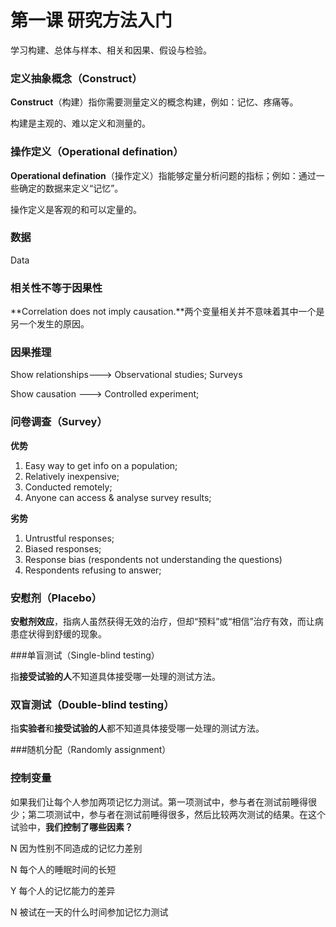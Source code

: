 # 第一课 研究方法入门

学习构建、总体与样本、相关和因果、假设与检验。



### 定义抽象概念（Construct）

**Construct**（构建）指你需要测量定义的概念构建，例如：记忆、疼痛等。

构建是主观的、难以定义和测量的。



### 操作定义（Operational defination）

**Operational defination**（操作定义）指能够定量分析问题的指标；例如：通过一些确定的数据来定义“记忆”。

操作定义是客观的和可以定量的。



### 数据

Data



### 相关性不等于因果性

**Correlation does not imply causation.**两个变量相关并不意味着其中一个是另一个发生的原因。



### 因果推理

Show relationships———> Observational studies; Surveys

Show causation ———> Controlled experiment;



### 问卷调查（Survey）

**优势**

1. Easy way to get info on a population;
2. Relatively inexpensive;
3. Conducted remotely;
4. Anyone can access & analyse survey results;



**劣势**

1. Untrustful responses;
2. Biased responses;
3. Response bias (respondents not understanding the questions)
4. Respondents refusing to answer;





### 安慰剂（Placebo）

**安慰剂效应**，指病人虽然获得无效的治疗，但却“预料”或“相信”治疗有效，而让病患症状得到舒缓的现象。



###单盲测试（Single-blind testing）

指**接受试验的人**不知道具体接受哪一处理的测试方法。



### 双盲测试（Double-blind testing）

指**实验者**和**接受试验的人**都不知道具体接受哪一处理的测试方法。





###随机分配（Randomly assignment）



### 控制变量

如果我们让每个人参加两项记忆力测试。第一项测试中，参与者在测试前睡得很少；第二项测试中，参与者在测试前睡得很多，然后比较两次测试的结果。在这个试验中，**我们控制了哪些因素？**

N 因为性别不同造成的记忆力差别

N 每个人的睡眠时间的长短

Y 每个人的记忆能力的差异

N 被试在一天的什么时间参加记忆力测试